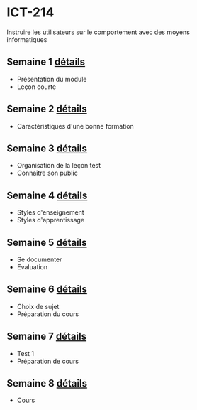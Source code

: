 # ICT-214
Instruire les utilisateurs sur le comportement avec des moyens informatiques


## Semaine 1 [détails](Séquences/Semaine1.md)

- Présentation du module
- Leçon courte

## Semaine 2 [détails](Séquences/Semaine2.md)

- Caractéristiques d'une bonne formation

## Semaine 3 [détails](Séquences/Semaine3.md)

- Organisation de la leçon test
- Connaître son public 

## Semaine 4 [détails](Séquences/Semaine4.md)

- Styles d'enseignement
- Styles d'apprentissage

## Semaine 5 [détails]()

- Se documenter
- Evaluation

## Semaine 6 [détails]()

- Choix de sujet
- Préparation du cours

## Semaine 7 [détails]()

- Test 1
- Préparation de cours

## Semaine 8 [détails]()

- Cours